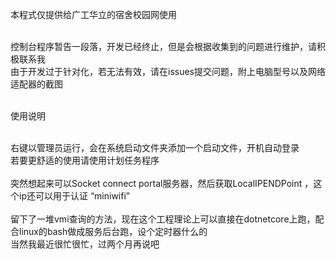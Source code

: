 本程式仅提供给广工华立的宿舍校园网使用<br/><br/>

控制台程序暂告一段落，开发已经终止，但是会根据收集到的问题进行维护，请积极联系我<br/>
由于开发过于针对化，若无法有效，请在issues提交问题，附上电脑型号以及网络适配器的截图<br/><br/>
<p>使用说明<p><br/>
  右键以管理员运行，会在系统启动文件夹添加一个启动文件，开机自动登录<br/>
  若要更舒适的使用请使用计划任务程序<br/>
  <br/>
  突然想起来可以Socket connect portal服务器，然后获取LocalIPENDPoint ，这个ip还可以用于认证 “miniwifi”<br/>
  <br/>
  留下了一堆vmi查询的方法，现在这个工程理论上可以直接在dotnetcore上跑，配合linux的bash做成服务后台跑，设个定时器什么的<br/>
  当然我最近很忙很忙，过两个月再说吧<br/>
